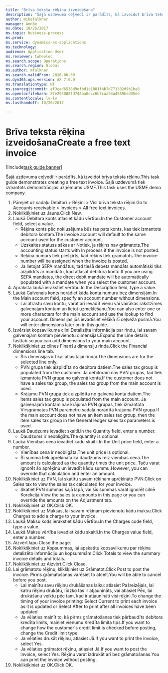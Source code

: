 ```yaml
--- 
title: "Brīva teksta rēķina izveidošana"
description: "Šajā uzdevuma ceļvedī ir parādīts, kā izveidot brīva teksta rēķinu."
author: mikefalkner
manager: AnnBe
ms.date: 10/26/2017
ms.topic: business-process
ms.prod: 
ms.service: dynamics-ax-applications
ms.technology: 
audience: Application User
ms.reviewer: twheeloc
ms.search.scope: Operations
ms.search.region: Global
ms.author: mfalkner
ms.search.validFrom: 2016-06-30
ms.dyn365.ops.version: AX 7.0.0
ms.translationtype: HT
ms.sourcegitcommit: ef3cad6538d9efbd1c1881f4b7d771382d9b1ba8
ms.openlocfilehash: 87e293008fd748aa0dcc6b3caa94a4889bed35de
ms.contentlocale: lv-lv
ms.lasthandoff: 10/26/2017

---
```

# <a name="create-a-free-text-invoice"></a><span data-ttu-id="615a1-103">Brīva teksta rēķina izveidošana</span><span class="sxs-lookup"><span data-stu-id="615a1-103">Create a free text invoice</span></span>

[!include[task guide banner](../../includes/task-guide-banner.md)]

<span data-ttu-id="615a1-104">Šajā uzdevuma ceļvedī ir parādīts, kā izveidot brīva teksta rēķinu.</span><span class="sxs-lookup"><span data-stu-id="615a1-104">This task guide demonstrates creating a free text invoice.</span></span> <span data-ttu-id="615a1-105">Šajā uzdevumā tiek izmantots demonstrācijas uzņēmums USMF.</span><span class="sxs-lookup"><span data-stu-id="615a1-105">This task uses the USMF demo company.</span></span>

1. <span data-ttu-id="615a1-106">Pārejiet uz sadaļu Debitori > Rēķini > Visi brīva teksta rēķini.</span><span class="sxs-lookup"><span data-stu-id="615a1-106">Go to Accounts receivable > Invoices > All free text invoices.</span></span>
2. <span data-ttu-id="615a1-107">Noklikšķiniet uz Jauns.</span><span class="sxs-lookup"><span data-stu-id="615a1-107">Click New.</span></span>
3. <span data-ttu-id="615a1-108">Laukā Debitora konts atlasiet kādu vērtību.</span><span class="sxs-lookup"><span data-stu-id="615a1-108">In the Customer account field, select a value.</span></span>
    * <span data-ttu-id="615a1-109">Rēķina konts pēc noklusējuma būs tas pats konts, kas tiek izmantots debitora kontam.</span><span class="sxs-lookup"><span data-stu-id="615a1-109">The invoice account will default to the same account used for the customer account.</span></span>   
    * <span data-ttu-id="615a1-110">Uzskaites statuss sākas ar Notiek, ja rēķins nav grāmatots.</span><span class="sxs-lookup"><span data-stu-id="615a1-110">The accounting status starts with In process if the invoice is not posted.</span></span>   
    * <span data-ttu-id="615a1-111">Rēķina numurs tiek piešķirts, kad rēķins tiek grāmatots.</span><span class="sxs-lookup"><span data-stu-id="615a1-111">The invoice number will be assigned when the invoice is posted.</span></span>  
    * <span data-ttu-id="615a1-112">Ja lietojat SEPA mandātus, tad tiešā debeta mandāts automātiski tiks aizpildīts ar mandātu, kad atlasāt debitora kontu.</span><span class="sxs-lookup"><span data-stu-id="615a1-112">If you are using SEPA mandates, the direct debit mandate will be automatically populated with a mandate when you select the customer account.</span></span>  
4. <span data-ttu-id="615a1-113">Apraksta laukā ierakstiet vērtību.</span><span class="sxs-lookup"><span data-stu-id="615a1-113">In the Description field, type a value.</span></span>
5. <span data-ttu-id="615a1-114">Laukā Galvenais konts norādiet kāda konta numuru bez dimensijām.</span><span class="sxs-lookup"><span data-stu-id="615a1-114">In the Main account field, specify an account number without dimensions.</span></span>
    * <span data-ttu-id="615a1-115">Lai atrastu savu kontu, varat arī ievadīt vienu vai vairākas rakstzīmes galvenajam kontam un lietot uzmeklēšanu.</span><span class="sxs-lookup"><span data-stu-id="615a1-115">You can also enter one or more characters for the main account and use the lookup to find your account.</span></span> <span data-ttu-id="615a1-116">Dimensijas jūs ievadīsiet vēlākā šī ceļveža posmā.</span><span class="sxs-lookup"><span data-stu-id="615a1-116">You will enter dimensions later on in this guide.</span></span>  
6. <span data-ttu-id="615a1-117">Izvērsiet kopsavilkuma cilni Detalizēta informācija par rindu, lai savam galvenajam kontam pievienotu dimensijas.</span><span class="sxs-lookup"><span data-stu-id="615a1-117">Expand the Line details fasttab so you can add dimensions to your main account.</span></span>
7. <span data-ttu-id="615a1-118">Noklikšķiniet uz cilnes Finanšu dimensiju rinda.</span><span class="sxs-lookup"><span data-stu-id="615a1-118">Click the Financial dimensions line tab.</span></span>
    * <span data-ttu-id="615a1-119">Šīs dimensijas ir tikai atlasītajai rindai.</span><span class="sxs-lookup"><span data-stu-id="615a1-119">The dimensions are for the selected line only.</span></span>    
    * <span data-ttu-id="615a1-120">PVN grupa tiek aizpildīta no debitora datiem.</span><span class="sxs-lookup"><span data-stu-id="615a1-120">The sales tax group is populated from the customer.</span></span> <span data-ttu-id="615a1-121">Ja debitoram nav PVN grupas, tad tiek izmantota PVN grupa no galvenā konta.</span><span class="sxs-lookup"><span data-stu-id="615a1-121">If the customer does not have a sales tax group, the sales tax group from the main account is used.</span></span>  
    * <span data-ttu-id="615a1-122">Krājumu PVN grupa tiek aizpildīta no galvenā konta datiem.</span><span class="sxs-lookup"><span data-stu-id="615a1-122">The items sales tax group is populated from the main account.</span></span> <span data-ttu-id="615a1-123">Ja galvenajam kontam nav krājuma PVN grupas, tiek izmantota Virsgrāmatas PVN parametru sadaļā norādītā krājuma PVN grupa.</span><span class="sxs-lookup"><span data-stu-id="615a1-123">If the main account does not have an item sales tax group, then the item sales tax group in the General ledger sales tax parameters is used.</span></span>    
8. <span data-ttu-id="615a1-124">Laukā Daudzums ievadiet skaitli.</span><span class="sxs-lookup"><span data-stu-id="615a1-124">In the Quantity field, enter a number.</span></span>
    * <span data-ttu-id="615a1-125">Daudzums ir neobligāts.</span><span class="sxs-lookup"><span data-stu-id="615a1-125">The quantity is optional.</span></span>  
9. <span data-ttu-id="615a1-126">Laukā Vienības cena ievadiet kādu skaitli.</span><span class="sxs-lookup"><span data-stu-id="615a1-126">In the Unit price field, enter a number.</span></span>
    * <span data-ttu-id="615a1-127">Vienības cena ir neobligāta.</span><span class="sxs-lookup"><span data-stu-id="615a1-127">The unit price is optional.</span></span>  
    * <span data-ttu-id="615a1-128">Šī summa tiek aprēķināta kā daudzums reiz vienības cena.</span><span class="sxs-lookup"><span data-stu-id="615a1-128">The amount is calculated as the quantity times the unit price.</span></span> <span data-ttu-id="615a1-129">Taču varat ignorēt šo aprēķinu un ievadīt kādu summu.</span><span class="sxs-lookup"><span data-stu-id="615a1-129">However, you can override that calculation and enter an amount.</span></span>  
10. <span data-ttu-id="615a1-130">Noklikšķiniet uz PVN, lai skatītu savam rēķinam aprēķināto PVN.</span><span class="sxs-lookup"><span data-stu-id="615a1-130">Click on Sales tax to view the sales tax calculated for your invoice.</span></span>
    * <span data-ttu-id="615a1-131">Skatiet PVN summas šajā lapā, vai šīs summas varat ignorēt cilnē Korekcija.</span><span class="sxs-lookup"><span data-stu-id="615a1-131">View the sales tax amounts in this page or you can override the amounts on the Adjustment tab.</span></span>  
11. <span data-ttu-id="615a1-132">Noklikšķiniet uz OK.</span><span class="sxs-lookup"><span data-stu-id="615a1-132">Click OK.</span></span>
12. <span data-ttu-id="615a1-133">Noklikšķiniet uz Maksas, lai savam rēķinam pievienotu kādu maksu.</span><span class="sxs-lookup"><span data-stu-id="615a1-133">Click Charges to add a charge to your invoice.</span></span> 
13. <span data-ttu-id="615a1-134">Laukā Maksu kods ierakstiet kādu vērtību.</span><span class="sxs-lookup"><span data-stu-id="615a1-134">In the Charges code field, type a value.</span></span>
14. <span data-ttu-id="615a1-135">Laukā Maksu vērtība ievadiet kādu skaitli.</span><span class="sxs-lookup"><span data-stu-id="615a1-135">In the Charges value field, enter a number.</span></span>
15. <span data-ttu-id="615a1-136">Aizvērt lapu.</span><span class="sxs-lookup"><span data-stu-id="615a1-136">Close the page.</span></span>
16. <span data-ttu-id="615a1-137">Noklikšķiniet uz Kopsummas, lai apskatītu kopsavilkumu par rēķina detalizēto informāciju un kopsummām.</span><span class="sxs-lookup"><span data-stu-id="615a1-137">Click Totals to view the summary invoice details and totals.</span></span>
17. <span data-ttu-id="615a1-138">Noklikšķiniet uz Aizvērt.</span><span class="sxs-lookup"><span data-stu-id="615a1-138">Click Close.</span></span>
18. <span data-ttu-id="615a1-139">Lai grāmatotu rēķinu, klikšķiniet uz Grāmatot.</span><span class="sxs-lookup"><span data-stu-id="615a1-139">Click Post to post the invoice.</span></span> <span data-ttu-id="615a1-140">Pirms grāmatošanas varēsiet to atcelt.</span><span class="sxs-lookup"><span data-stu-id="615a1-140">You will be able to cancel before you post.</span></span>
    * <span data-ttu-id="615a1-141">Lai mainītu savu rēķinu drukāšanas laiku: atlasiet Pašreizējais, lai katru rēķinu drukātu, līdzko tas ir atjaunināts, vai atlasiet Pēc, lai drukāšanu veiktu pēc tam, kad ir atjaunināti visi rēķini.</span><span class="sxs-lookup"><span data-stu-id="615a1-141">To change the timing of your invoice printing:  Select Current to print each invoice as it is updated   or  Select After to print after all invoices have been updated.</span></span>  
    * <span data-ttu-id="615a1-142">Ja vēlaties mainīt to, kā pirms grāmatošanas tiek pārbaudīts debitora kredīta limits, mainiet vienumu Kredīta limita tips.</span><span class="sxs-lookup"><span data-stu-id="615a1-142">If you want to change how the customer's credit limit is checked before posting, change the Credit limit type.</span></span>  
    * <span data-ttu-id="615a1-143">Ja vēlaties drukāt rēķinu, atlasiet Jā.</span><span class="sxs-lookup"><span data-stu-id="615a1-143">If you want to print the invoice, select Yes.</span></span>  
    * <span data-ttu-id="615a1-144">Ja vēlaties grāmatot rēķinu, atlasiet Jā.</span><span class="sxs-lookup"><span data-stu-id="615a1-144">If you want to post the invoice, select Yes.</span></span> <span data-ttu-id="615a1-145">Rēķinu varat izdrukāt arī bez grāmatošanas.</span><span class="sxs-lookup"><span data-stu-id="615a1-145">You can print the invoice without posting.</span></span>  
19. <span data-ttu-id="615a1-146">Noklikšķiniet uz OK.</span><span class="sxs-lookup"><span data-stu-id="615a1-146">Click OK.</span></span>


